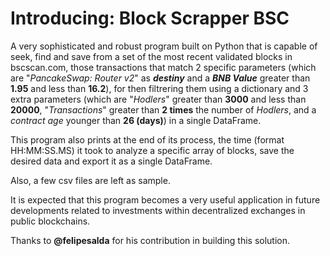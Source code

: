 <h1>Introducing: Block Scrapper BSC</h1>

A very sophisticated and robust program built on Python that is capable of seek, find and save from a set of the most recent validated blocks in bscscan.com, those transactions that match 2 specific parameters (which are "_PancakeSwap: Router v2_" as _**destiny**_ and a **_BNB Value_** greater than **1.95** and less than **16.2**), for then filtrering them using a dictionary and 3 extra parameters (which are "_Hodlers_" greater than **3000** and less than **20000**, "_Transactions_" greater than **2 times** the number of _Hodlers_, and a _contract age_ younger than **26 (days)**) in a single DataFrame.

This program also prints at the end of its process, the time (format HH:MM:SS.MS) it took to analyze a specific array of blocks, save the desired data and export it as a single DataFrame.

Also, a few csv files are left as sample.

It is expected that this program becomes a very useful application in future developments related to investments within decentralized exchanges in public blockchains.

Thanks to **@felipesalda** for his contribution in building this solution.
